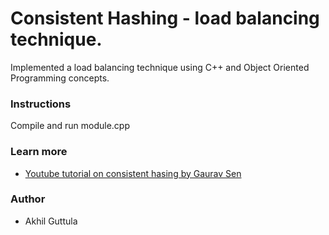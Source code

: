 # Consistent Hashing - load balancing technique.
Implemented a load balancing technique using C++ and Object Oriented Programming concepts.

### Instructions
Compile and run module.cpp

### Learn more
+ [Youtube tutorial on consistent hasing by Gaurav Sen](https://www.youtube.com/watch?v=zaRkONvyGr8)

### Author
+ Akhil Guttula
